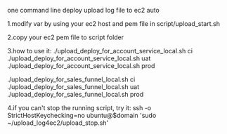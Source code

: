 one command line deploy upload log file to ec2 auto

1.modify var by using your ec2 host and pem file in script/upload_start.sh

2.copy your ec2 pem file to script folder

3.how to use it:
./upload_deploy_for_account_service_local.sh ci
./upload_deploy_for_account_service_local.sh uat
./upload_deploy_for_account_service_local.sh prod

./upload_deploy_for_sales_funnel_local.sh ci
./upload_deploy_for_sales_funnel_local.sh uat
./upload_deploy_for_sales_funnel_local.sh prod

4.if you can't stop the running script, try it:
ssh -o StrictHostKeychecking=no ubuntu@$domain 'sudo ~/upload_log4ec2/upload_stop.sh'